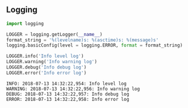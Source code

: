 ## Logging


```python
import logging

LOGGER = logging.getLogger(__name__)
format_string = '%(levelname)s: %(asctime)s: %(message)s'
logging.basicConfig(level = logging.ERROR, format = format_string)

```


```python
LOGGER.info('Info level log')
LOGGER.warning('Info warning log')
LOGGER.debug('Info debug log')
LOGGER.error('Info error log')
```

    INFO: 2018-07-13 14:32:22,954: Info level log
    WARNING: 2018-07-13 14:32:22,956: Info warning log
    DEBUG: 2018-07-13 14:32:22,957: Info debug log
    ERROR: 2018-07-13 14:32:22,958: Info error log
    
